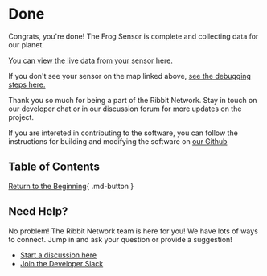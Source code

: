 # Done

Congrats, you're done! The Frog Sensor is complete and collecting data for our planet.

[You can view the live data from your sensor here.](https://dashboard.ribbitnetwork.org/)

If you don't see your sensor on the map linked above, [see the debugging steps here.](../8-debugging/8-debugging.md)

Thank you so much for being a part of the Ribbit Network. Stay in touch on our developer chat or in our discussion forum for more updates on the project.

If you are intereted in contributing to the software, you can follow the instructions
for building and modifying the software on [our Github](https://github.com/Ribbit-Network/ribbit-network-frog-software)

## Table of Contents

[Return to the Beginning](../index.md){ .md-button }

## Need Help?

No problem! The Ribbit Network team is here for you! We have lots of ways to connect. Jump in and ask your question or provide a suggestion!

* [Start a discussion here](https://github.com/Ribbit-Network/ribbit-network-frog-sensor/discussions/new)
* [Join the Developer Slack](https://join.slack.com/t/ribbitnetworkgroup/shared_invite/zt-2vxvbo7ld-S36SgfDiev~ZQ2zvp03FOg)
